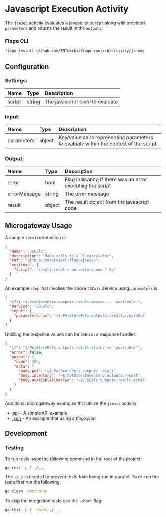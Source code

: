 <!--
title: JSExec
weight: 4616
-->

# Javascript Execution Activity

The `jsexec` activity evaluates a javascript `script` along with provided `parameters` and returns the result in the `outputs`.

### Flogo CLI
```bash
flogo install github.com/TNTworks/flogo-contrib/activity/jsexec
```

## Configuration

### Settings:

| Name   | Type   | Description
|:---    | :---   | :---   
| script | string | The javascript code to evaluate |

### Input:

| Name       | Type   | Description
|:---        | :---   | :---   
| parameters | object | Key/value pairs representing parameters to evaluate within the context of the script  |

### Output:

| Name         | Type     | Description
|:---          | :---     | :---   
| error        | bool   | Flag indicating if there was an error executing the script |
| errorMessage | string | The error message |
| result       | object | The result object from the javascript code  |

## Microgateway Usage

A sample `service` definition is:

```json
{
  "name": "JSCalc",
  "description": "Make calls to a JS calculator",
  "ref": "github.com/project-flogo/jsexec",
  "settings": {
    "script": "result.total = parameters.num * 2;"
  }
}
```

An example `step` that invokes the above `JSCalc` service using `parameters` is:

```json
{
  "if": "$.PetStorePets.outputs.result.status == 'available'",
  "service": "JSCalc",
  "input": {
    "parameters.num": "=$.PetStorePets.outputs.result.available"
  }
}
```

Utilizing the response values can be seen in a response handler:

```json
{
  "if": "$.PetStorePets.outputs.result.status == 'available'",
  "error": false,
  "output": {
    "code": 200,
    "data": {
      "body.pet": "=$.PetStorePets.outputs.result",
      "body.inventory": "=$.PetStoreInventory.outputs.result",
      "body.availableTimesTwo": "=$.JSCalc.outputs.result.total"
    }
  }
}
```
Additional microgateway examples that utilize the `jsexec` activity

* [api](examples/microgateway/api/README.md) - A simple API example
* [json](examples/microgateway/api/README.md) - An example that using a  _flogo.json_
 
## Development

### Testing

To run tests issue the following command in the root of the project:

```bash
go test -p 1 ./...
```

The `-p 1` is needed to prevent tests from being run in parallel. To re-run the tests first run the following:

```bash
go clean -testcache
```

To skip the integration tests use the `-short` flag:

```bash
go test -p 1 -short ./...
```